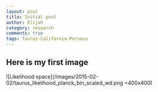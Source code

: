 ```yaml
---
layout: post
title: Initial post
author: Elijah
category: research
comments: true
tags: Taurus-California-Perseus
---
```


## Here is my first image

  ![Likelihood space](/images/2015-02-02/taurus_likelihood_planck_bin_scaled_wd.png =400x400)



